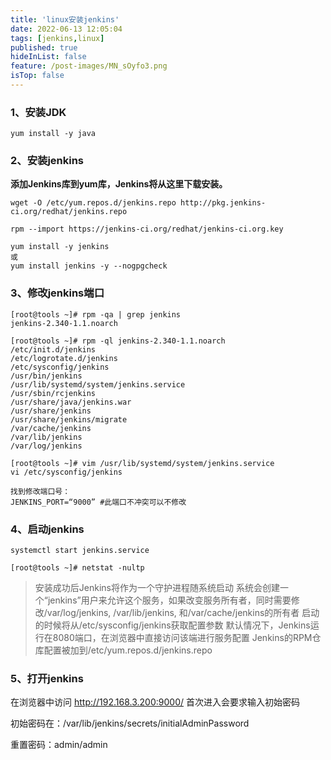 ```yaml
---
title: 'linux安装jenkins'
date: 2022-06-13 12:05:04
tags: [jenkins,linux]
published: true
hideInList: false
feature: /post-images/MN_sOyfo3.png
isTop: false
---
```

### 1、安装JDK

```shell
yum install -y java
```

### 2、安装jenkins

**添加Jenkins库到yum库，Jenkins将从这里下载安装。**

```shell
wget -O /etc/yum.repos.d/jenkins.repo http://pkg.jenkins-ci.org/redhat/jenkins.repo

rpm --import https://jenkins-ci.org/redhat/jenkins-ci.org.key

yum install -y jenkins
或
yum install jenkins -y --nogpgcheck
```

### 3、修改jenkins端口
```
[root@tools ~]# rpm -qa | grep jenkins
jenkins-2.340-1.1.noarch
```

```
[root@tools ~]# rpm -ql jenkins-2.340-1.1.noarch
/etc/init.d/jenkins
/etc/logrotate.d/jenkins
/etc/sysconfig/jenkins
/usr/bin/jenkins
/usr/lib/systemd/system/jenkins.service
/usr/sbin/rcjenkins
/usr/share/java/jenkins.war
/usr/share/jenkins
/usr/share/jenkins/migrate
/var/cache/jenkins
/var/lib/jenkins
/var/log/jenkins
```

```
[root@tools ~]# vim /usr/lib/systemd/system/jenkins.service
vi /etc/sysconfig/jenkins

找到修改端口号：
JENKINS_PORT=“9000” #此端口不冲突可以不修改
```

### 4、启动jenkins

```
systemctl start jenkins.service
```

```
[root@tools ~]# netstat -nultp
```

> 安装成功后Jenkins将作为一个守护进程随系统启动
> 系统会创建一个“jenkins”用户来允许这个服务，如果改变服务所有者，同时需要修改/var/log/jenkins, /var/lib/jenkins, 和/var/cache/jenkins的所有者
> 启动的时候将从/etc/sysconfig/jenkins获取配置参数
> 默认情况下，Jenkins运行在8080端口，在浏览器中直接访问该端进行服务配置
> Jenkins的RPM仓库配置被加到/etc/yum.repos.d/jenkins.repo


### 5、打开jenkins
在浏览器中访问 http://192.168.3.200:9000/
首次进入会要求输入初始密码

初始密码在：/var/lib/jenkins/secrets/initialAdminPassword

重置密码：admin/admin